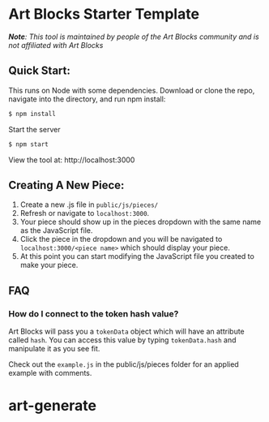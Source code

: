 # Art Blocks Starter Template
***Note**: This tool is maintained by people of the Art Blocks community and is not affiliated with Art Blocks*

## Quick Start:

This runs on Node with some dependencies. Download or clone the repo, navigate into the directory, and run npm install:

```bash
$ npm install
```

Start the server

```bash
$ npm start
```

View the tool at: http://localhost:3000

## Creating A New Piece:

1. Create a new .js file in `public/js/pieces/`
2. Refresh or navigate to `localhost:3000`.
3. Your piece should show up in the pieces dropdown with the same name as the JavaScript file.
4. Click the piece in the dropdown and you will be navigated to `localhost:3000/<piece name>` which should display your piece.
5. At this point you can start modifying the JavaScript file you created to make your piece.

## FAQ

### How do I connect to the token hash value?
Art Blocks will pass you a `tokenData` object which will have an attribute called `hash`. You can access this value by typing `tokenData.hash` and manipulate it as you see fit.

Check out the `example.js` in the public/js/pieces folder for an applied example with comments. 
# art-generate
